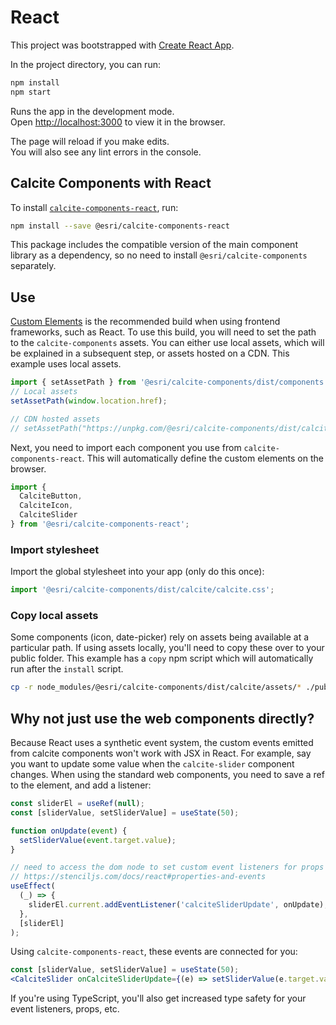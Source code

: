 # React

This project was bootstrapped with [Create React App](https://github.com/facebook/create-react-app).

In the project directory, you can run:

```sh
npm install
npm start
```

Runs the app in the development mode.<br />
Open [http://localhost:3000](http://localhost:3000) to view it in the browser.

The page will reload if you make edits.<br />
You will also see any lint errors in the console.

## Calcite Components with React

To install [`calcite-components-react`](https://www.npmjs.com/package/@esri/calcite-components-react), run:

```sh
npm install --save @esri/calcite-components-react
```

This package includes the compatible version of the main component library as a dependency, so no need to install `@esri/calcite-components` separately.

## Use

[Custom Elements](https://stenciljs.com/docs/custom-elements) is the recommended build when using frontend frameworks, such as React. To use this build, you will need to set the path to the `calcite-components` assets. You can either use local assets, which will be explained in a subsequent step, or assets hosted on a CDN. This example uses local assets.

```jsx
import { setAssetPath } from '@esri/calcite-components/dist/components';
// Local assets
setAssetPath(window.location.href);

// CDN hosted assets
// setAssetPath("https://unpkg.com/@esri/calcite-components/dist/calcite/assets");
```

Next, you need to import each component you use from `calcite-components-react`. This will automatically define the custom elements on the browser.

```jsx
import {
  CalciteButton,
  CalciteIcon,
  CalciteSlider
} from '@esri/calcite-components-react';
```

### Import stylesheet

Import the global stylesheet into your app (only do this once):

```js
import '@esri/calcite-components/dist/calcite/calcite.css';
```

### Copy local assets

Some components (icon, date-picker) rely on assets being available at a particular path. If using assets locally, you'll need to copy these over to your public folder. This example has a `copy` npm script which will automatically run after the `install` script.

```sh
cp -r node_modules/@esri/calcite-components/dist/calcite/assets/* ./public/assets/
```

## Why not just use the web components directly?

Because React uses a synthetic event system, the custom events emitted from calcite components won't work with JSX in React. For example, say you want to update some value when the `calcite-slider` component changes. When using the standard web components, you need to save a ref to the element, and add a listener:

```jsx
const sliderEl = useRef(null);
const [sliderValue, setSliderValue] = useState(50);

function onUpdate(event) {
  setSliderValue(event.target.value);
}

// need to access the dom node to set custom event listeners for props that aren't strings / numbers
// https://stenciljs.com/docs/react#properties-and-events
useEffect(
  (_) => {
    sliderEl.current.addEventListener('calciteSliderUpdate', onUpdate);
  },
  [sliderEl]
);
```

Using `calcite-components-react`, these events are connected for you:

```jsx
const [sliderValue, setSliderValue] = useState(50);
<CalciteSlider onCalciteSliderUpdate={(e) => setSliderValue(e.target.value)} />;
```

If you're using TypeScript, you'll also get increased type safety for your event listeners, props, etc.
